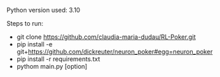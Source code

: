Python version used: 3.10

Steps to run:
-  git clone https://github.com/claudia-maria-dudau/RL-Poker.git
-  pip install -e git+https://github.com/dickreuter/neuron_poker#egg=neuron_poker
-  pip install -r requirements.txt
-  pythom main.py [option]
